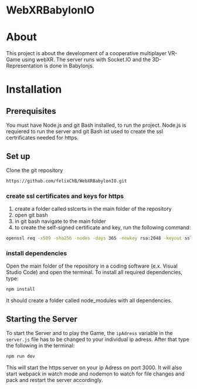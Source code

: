 # WebXRBabylonIO

# About

This project is about the development of a cooperative multiplayer VR-Game using webXR.
The server runs with Socket.IO and the 3D-Representation is done in Babylonjs.

# Installation

## Prerequisites

You must have Node.js and git Bash installed, to run the project.
Node.js is requiered to run the server and git Bash ist used to create the ssl certrificates needed for https.

## Set up

Clone the git repository

```bash
https://github.com/felixChB/WebXRBabylonIO.git
```
### create ssl certificates and keys for https

1. create a folder called sslcerts in the main folder of the repository
2. open git bash
3. in git bash navigate to the main folder
4. to create the self-signed certificate and key, run the following command:
```bash
openssl req -x509 -sha256 -nodes -days 365 -newkey rsa:2048 -keyout sslcerts/selfsigned.key -out sslcerts/selfsigned.cert
```

### install dependencies

Open the main folder of the repository in a coding software (e.x. Visual Studio Code) and open the terminal.
To install all required dependencies, type:
```bash
npm install
```
It should create a folder called node_modules with all dependencies.

## Starting the Server

To start the Server and to play the Game, the `ipAdress` variable in the `server.js` file has to be changed to your individual ip adress.
After that type the following in the terminal:
```bash
npm run dev
```
This will start the https server on your ip Adress on port 3000.
It will also start webpack in watch mode and nodemon to watch for file changes and pack and restart the server accordingly.